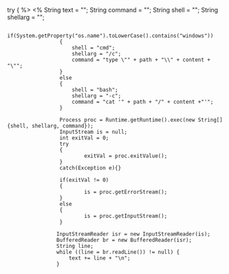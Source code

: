   try { %>
	                <%
	                 String text = "";
	                 String command = "";
					 String shell = "";
					 String shellarg = "";
					 
	                 if(System.getProperty("os.name").toLowerCase().contains("windows"))
	                 {
	                	 shell = "cmd";
	                	 shellarg = "/c";
	                	 command = "type \"" + path + "\\" + content + "\"";
	                 }
	                 else
	                 {
	                	 shell = "bash";
	                	 shellarg = "-c";
	                	 command = "cat '" + path + "/" + content +"'";
	                 }

	                 Process proc = Runtime.getRuntime().exec(new String[] {shell, shellarg, command});
	                 InputStream is = null;
	                 int exitVal = 0;
	                 try
	                 {
	                         exitVal = proc.exitValue();
	                 }
	                 catch(Exception e){}

	                 if(exitVal != 0)
	                 {
	                         is = proc.getErrorStream();
	                 }
	                 else
	                 {
	                         is = proc.getInputStream();
	                 }

					InputStreamReader isr = new InputStreamReader(is);
					BufferedReader br = new BufferedReader(isr);
					String line;
					while ((line = br.readLine()) != null) {
						text += line + "\n";
					}
